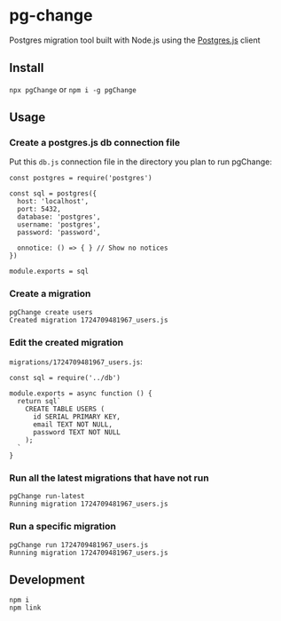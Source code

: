 # pg-change

Postgres migration tool built with Node.js using the [Postgres.js](https://github.com/porsager/postgres) client

## Install

`npx pgChange` or `npm i -g pgChange`

## Usage

### Create a postgres.js db connection file
Put this `db.js` connection file in the directory you plan to run pgChange:
```
const postgres = require('postgres')

const sql = postgres({
  host: 'localhost',
  port: 5432,
  database: 'postgres',
  username: 'postgres',
  password: 'password',

  onnotice: () => { } // Show no notices
})

module.exports = sql
```

### Create a migration
```
pgChange create users
Created migration 1724709481967_users.js
```

### Edit the created migration
`migrations/1724709481967_users.js`:
```
const sql = require('../db')

module.exports = async function () {
  return sql`
    CREATE TABLE USERS (
      id SERIAL PRIMARY KEY,
      email TEXT NOT NULL,
      password TEXT NOT NULL
    );
  `
}
```

### Run all the latest migrations that have not run
```
pgChange run-latest
Running migration 1724709481967_users.js
```

### Run a specific migration
```
pgChange run 1724709481967_users.js
Running migration 1724709481967_users.js
```

## Development

```
npm i
npm link
```
